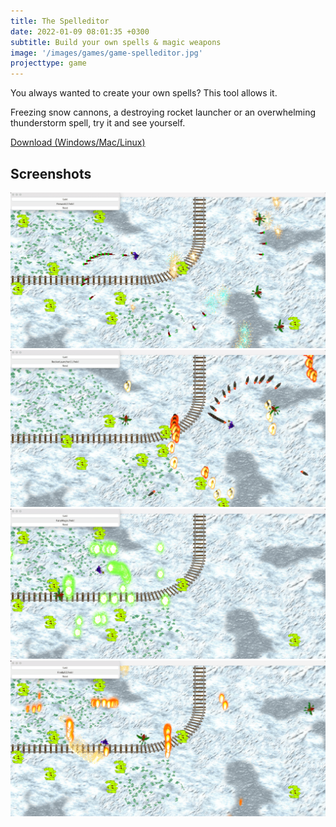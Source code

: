 ```yaml
---
title: The Spelleditor
date: 2022-01-09 08:01:35 +0300
subtitle: Build your own spells & magic weapons
image: '/images/games/game-spelleditor.jpg'
projecttype: game
---
```


You always wanted to create your own spells? This tool allows it.

Freezing snow cannons, a destroying rocket launcher or an overwhelming thunderstorm spell, try it and see yourself.

[Download (Windows/Mac/Linux)](/downloads/SpellEditor_2.0.zip)


## Screenshots

<div class="gallery-box">
  <div class="gallery">
    <img src="/images/games/spelleditor/screen2.png" loading="lazy">
    <img src="/images/games/spelleditor/screen3.png" loading="lazy">
  </div>
</div>
<div class="gallery-box">
  <div class="gallery">
    <img src="/images/games/spelleditor/screen4.png" loading="lazy">
    <img src="/images/games/spelleditor/screen5.png" loading="lazy">
  </div>
</div>
